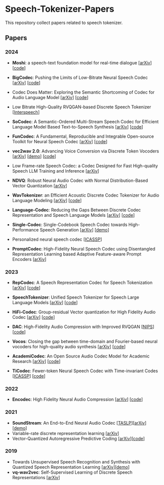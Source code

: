 # Speech-Tokenizer-Papers
This repository  collect papers related to speech tokenizer.

## Papers

### 2024

-  **Moshi**: a speech-text foundation model for real-time dialogue [[arXiv](https://arxiv.org/pdf/2410.00037)] [[code](https://github.com/kyutai-labs/moshi)]


-  **BigCodec**: Pushing the Limits of Low-Bitrate  Neural Speech Codec [[arXiv](https://arxiv.org/pdf/2409.05377)] [[code](https://github.com/Aria-K-Alethia/BigCodec)]
-  Codec Does Matter: Exploring the Semantic Shortcoming of Codec for Audio Language Model [[arXiv](https://arxiv.org/pdf/2408.17175)] [[code](https://github.com/zhenye234/xcodec)]
-  Low Bitrate High-Quality RVQGAN-based Discrete Speech Tokenizer [[Interspeech](https://www.isca-archive.org/interspeech_2024/shechtman24_interspeech.html)]

-  **SoCodec**: A Semantic-Ordered Multi-Stream Speech Codec for Efficient Language Model Based Text-to-Speech Synthesis [[arXiv](https://arxiv.org/pdf/2409.00933)] [[code](https://github.com/hhguo/SoCodec)]

-  **FunCodec**: A Fundamental, Reproducible and Integrable Open-source Toolkit for Neural Speech Codec [[arXiv](https://arxiv.org/pdf/2309.07405)] [[code](https://github.com/modelscope/FunCodec)]

-  **vec2wav 2.0**: Advancing Voice Conversion via Discrete Token Vocoders [[arXiv](https://arxiv.org/pdf/2409.01995)] [[demo](https://cantabile-kwok.github.io/vec2wav2/)] [[code](https://github.com/cantabile-kwok/vec2wav2.0)]

-  Low Frame-rate Speech Codec: a Codec Designed for Fast High-quality Speech LLM Training and Inference [[arXiv](https://arxiv.org/pdf/2409.12117)]
-  **NDVQ**: Robust Neural Audio Codec with Normal Distribution-Based Vector Quantization [[arXiv](https://arxiv.org/pdf/2409.12717)]
-  **WavTokenizer**: an Efficient Acoustic Discrete Codec Tokenizer for Audio Language Modeling [[arXiv](https://arxiv.org/abs/2408.16532)] [[code](https://github.com/jishengpeng/WavTokenizer)]
-  **Language-Codec**: Reducing the Gaps Between Discrete Codec Representation and Speech Language Models [[arXiv](https://arxiv.org/pdf/2402.12208)] [[code](https://github.com/jishengpeng/languagecodec)]
-  **Single-Codec**: Single-Codebook Speech Codec towards High-Performance Speech Generation [[arXiv](https://arxiv.org/pdf/2406.07422)] [[demo](https://kkksuper.github.io/Single-Codec/)]
-  Personalized neural speech codec [[ICASSP](https://ieeexplore.ieee.org/abstract/document/10446067)]
-  **PromptCodec**: High-Fidelity Neural Speech Codec using Disentangled Representation Learning based Adaptive Feature-aware Prompt Encoders [[arXiv](https://arxiv.org/pdf/2404.02702)]
### 2023


-  **RepCodec**: A Speech Representation Codec for Speech Tokenization [[arXiv](https://arxiv.org/abs/2309.00169)] [[code](https://github.com/mct10/RepCodec)]

-  **SpeechTokenizer**: Unified Speech Tokenizer for Speech Large Language Models  [[arXiv](https://arxiv.org/abs/2308.16692)] [[code](https://github.com/ZhangXInFD/SpeechTokenizer/)]

-  **HiFi-Codec**: Group-residual Vector quantization for High Fidelity Audio Codec [[arXiv](https://arxiv.org/abs/2305.02765)] [[code](https://github.com/yangdongchao/AcademiCodec)]
-  **DAC**: High-Fidelity Audio Compression with Improved RVQGAN  [[NIPS](https://arxiv.org/pdf/2306.06546)] [[code](https://github.com/descriptinc/descript-audio-codec)]
-  **Vocos**: Closing the gap between time-domain and Fourier-based neural vocoders for high-quality audio synthesis [[arXiv](https://arxiv.org/pdf/2306.00814.pdf)] [[code](https://github.com/gemelo-ai/vocos)]
-  **AcademiCodec**: An Open Source Audio Codec Model for Academic Research [[arXiv](https://arxiv.org/pdf/2305.02765.pdf)] [[code](https://github.com/yangdongchao/AcademiCodec)]
-  **TiCodec**: Fewer-token Neural Speech Codec with Time-invariant Codes [[ICASSP](https://arxiv.org/abs/2310.00014)] [[code](https://github.com/y-ren16/TiCodec)]


### 2022
-  **Encodec**: High Fidelity Neural Audio Compression [[arXiv](https://arxiv.org/abs/2210.13438)] [[code](https://github.com/facebookresearch/encodec)]


### 2021
- **SoundStream**: An End-to-End Neural Audio Codec  [[TASLP](https://ieeexplore.ieee.org/document/9625818)][[arXiv](https://arxiv.org/abs/2107.03312)][[demo](https://blog.research.google/2021/08/soundstream-end-to-end-neural-audio.html?m=1)] 
-  Variable-rate discrete representation learning [[arXiv](https://arxiv.org/abs/2103.06089)]
-  Vector-Quantized Autoregressive Predictive Coding [[arXiv](https://arxiv.org/abs/2005.08392)][[code](https://github.com/iamyuanchung/VQ-APC)]


### 2019
- Towards Unsupervised Speech Recognition and Synthesis with Quantized Speech Representation Learning [[arXiv](https://arxiv.org/abs/1910.12729)][[demo](https://ttaoretw.github.io/SeqRQ-AE/demo.html)]
- **vq-wav2vec**: Self-Supervised Learning of Discrete Speech Representations  [[arXiv](https://arxiv.org/abs/1910.05453)]
